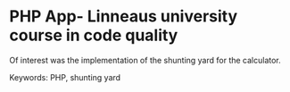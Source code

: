 # PHP App- Linneaus university course in code quality

Of interest was the implementation of the shunting yard for the calculator. 


Keywords: PHP, shunting yard
